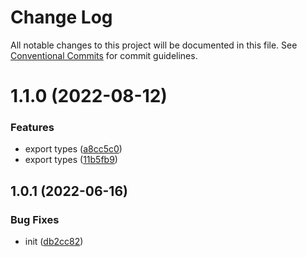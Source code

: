 # Change Log

All notable changes to this project will be documented in this file.
See [Conventional Commits](https://conventionalcommits.org) for commit guidelines.

# 1.1.0 (2022-08-12)


### Features

* export types ([a8cc5c0](https://github.com/codsen/codsen/commit/a8cc5c01b4d51b617a0251353eeeb317f18f941c))
* export types ([11b5fb9](https://github.com/codsen/codsen/commit/11b5fb936ce20e0a77c3a09806773e1cd7695c50))





## 1.0.1 (2022-06-16)

### Bug Fixes

- init ([db2cc82](https://github.com/codsen/codsen/commit/db2cc82df92a4700e48dc95dd025393acb0ab673))
